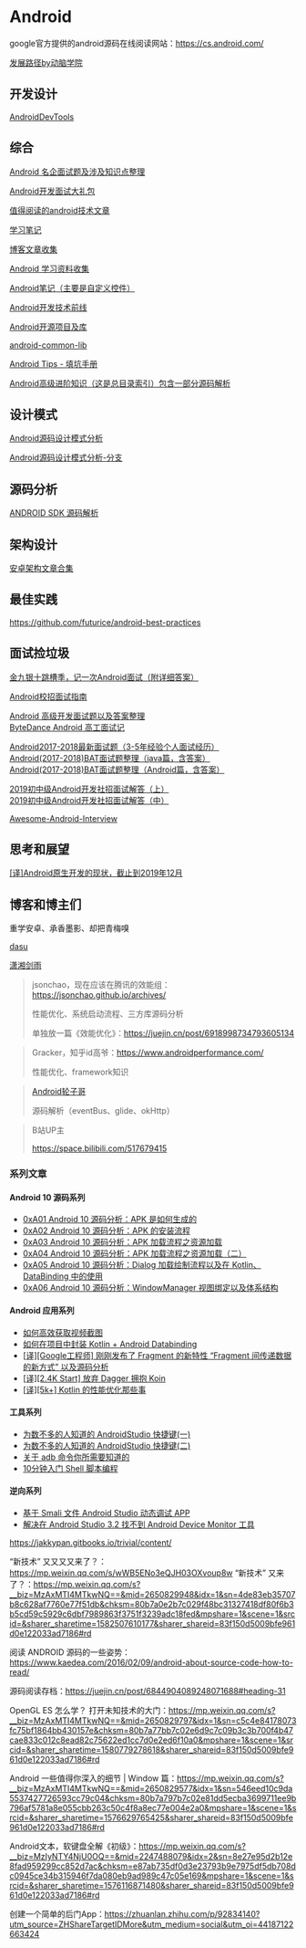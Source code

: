 # Android

google官方提供的android源码在线阅读网站：https://cs.android.com/

[发展路径by动脑学院](http://naotu.baidu.com/file/ef0ba1de6bb36752c349591bfcae265b?qq-pf-to=pcqq.c2c)

## 开发设计

[AndroidDevTools](https://github.com/inferjay/AndroidDevTools)

## 综合
[Android 名企面试题及涉及知识点整理](https://github.com/Mr-YangCheng/ForAndroidInterview)

[Android开发面试大礼包](https://github.com/hujiaweibujidao/AndroidInterviews)

[值得阅读的android技术文章](https://github.com/zmywly8866/Worth-Reading-the-Android-technical-articles)

[学习笔记](https://github.com/GeniusVJR/LearningNotes)

[博客文章收集](https://github.com/ZQiang94/Andriod-collect-blogs)

[Android 学习资料收集](https://github.com/Freelander/Android_Data)

[Android笔记（主要是自定义控件）](https://github.com/GcsSloop/AndroidNote)

[Android开发技术前线](https://github.com/hehonghui/android-tech-frontier)

[Android开源项目及库](https://github.com/Tim9Liu9/TimLiu-Android)

[android-common-lib](https://github.com/Trinea/android-common)

[Android Tips - 填坑手册](https://github.com/tangqi92/Android-Tips)

[Android高级进阶知识（这是总目录索引）包含一部分源码解析](https://www.jianshu.com/p/0680be542f6e)

## 设计模式
[Android源码设计模式分析](https://github.com/simple-android-framework/android_design_patterns_analysis)

[Android源码设计模式分析-分支](https://github.com/simple-android-framework-exchange/android_design_patterns_analysis)

## 源码分析
[ANDROID SDK 源码解析](https://github.com/LittleFriendsGroup/AndroidSdkSourceAnalysis)

## 架构设计

[安卓架构文章合集](https://github.com/CameloeAnthony/AndroidArchitectureCollection)

## 最佳实践
https://github.com/futurice/android-best-practices

## 面试捡垃圾

[金九银十跳槽季，记一次Android面试（附详细答案）](https://juejin.im/post/5d8b9387f265da5ba12cd2f0#heading-4)

[ Android校招面试指南](https://lrh1993.gitbooks.io/android_interview_guide/content/)

[Android 高级开发面试题以及答案整理](https://juejin.im/post/5c8b1bd56fb9a049e12b1692#heading-11)  
[ByteDance Android 高工面试记](https://juejin.im/entry/5c9c6ad35188252c49505d8c)

[Android2017-2018最新面试题（3-5年经验个人面试经历）](https://www.jianshu.com/p/de11b16946f4)  
[Android(2017-2018)BAT面试题整理（java篇，含答案）](https://www.jianshu.com/p/7de76a9646fc)  
[Android(2017-2018)BAT面试题整理（Android篇，含答案）](https://www.jianshu.com/p/4115bcf9f92e)

[2019初中级Android开发社招面试解答（上）](https://juejin.im/post/5c8211fee51d453a136e36b0)  
[2019初中级Android开发社招面试解答（中）](https://juejin.im/post/5c85cead5188257c6703af47#heading-31)

[Awesome-Android-Interview](https://github.com/JsonChao/Awesome-Android-Interview)

## 思考和展望

[[译]Android原生开发的现状，截止到2019年12月](https://juejin.im/post/5e0eb606f265da5d0d435b88#heading-11)

## 博客和博主们

重学安卓、承香墨影、却把青梅嗅

[dasu](https://www.cnblogs.com/dasusu/)

[潇湘剑雨](https://yq.aliyun.com/users/gnwvk6v2cgzi4/?spm=a2c4e.11155435.0.0.1c3146d99IBIx3&p=2)

> jsonchao，现在应该在腾讯的效能组：https://jsonchao.github.io/archives/
>
> 性能优化、系统启动流程、三方库源码分析
>
> 单独放一篇《效能优化》：https://juejin.cn/post/6918998734793605134

> Gracker，知乎id高爷：https://www.androidperformance.com/
>
> 性能优化、framework知识

> [Android轮子哥](https://www.jianshu.com/u/f7bb67d86765)
>
> 源码解析（eventBus、glide、okHttp）

> B站UP主
>
> https://space.bilibili.com/517679415

### 系列文章

#### Android 10 源码系列

- [0xA01 Android 10 源码分析：APK 是如何生成的](https://juejin.im/post/5e4366c3f265da57397e1189)
- [0xA02 Android 10 源码分析：APK 的安装流程](https://juejin.im/post/5e5a1e6a6fb9a07cb427d8cd)
- [0xA03 Android 10 源码分析：APK 加载流程之资源加载](https://juejin.im/post/5e6c8c14f265da574b792a1a)
- [0xA04 Android 10 源码分析：APK 加载流程之资源加载（二）](https://juejin.im/post/5e7f0f2c51882573c4676bc7)
- [0xA05 Android 10 源码分析：Dialog 加载绘制流程以及在 Kotlin、DataBinding 中的使用](https://juejin.im/post/5e9199db6fb9a03c7916f635)
- [0xA06 Android 10 源码分析：WindowManager 视图绑定以及体系结构](https://juejin.im/post/5ead0b865188256d545fd2f8)

#### Android 应用系列

- [如何高效获取视频截图](https://juejin.im/post/5d11d8835188251c10631ffd)
- [如何在项目中封装 Kotlin + Android Databinding](https://juejin.im/post/5e9c434a51882573663f6cc6)
- [[译\][Google工程师] 刚刚发布了 Fragment 的新特性 “Fragment 间传递数据的新方式” 以及源码分析](https://juejin.im/post/5eb58da05188256d6d6bb248)
- [[译\][2.4K Start] 放弃 Dagger 拥抱 Koin](https://juejin.im/post/5ebc1eb8e51d454dcf45744e?utm_source=gold_browser_extension)
- [[译\][5k+] Kotlin 的性能优化那些事](https://juejin.im/post/5ec0f3afe51d454db11f8a94#heading-7)

#### 工具系列

- [为数不多的人知道的 AndroidStudio 快捷键(一)](https://juejin.im/post/5df4933e518825126e639d62)
- [为数不多的人知道的 AndroidStudio 快捷键(二)](https://juejin.im/post/5df986d66fb9a016613903da)
- [关于 adb 命令你所需要知道的](https://juejin.im/post/5d57cfff51882505a87a8526)
- [10分钟入门 Shell 脚本编程](https://juejin.im/post/5a6378055188253dc332130a)

#### 逆向系列

- [基于 Smali 文件 Android Studio 动态调试 APP](https://juejin.im/post/5c8ce8b76fb9a049e30900bf)
- [解决在 Android Studio 3.2 找不到 Android Device Monitor 工具](https://juejin.im/post/5c556ff7f265da2dbe02ba3c)



https://jakkypan.gitbooks.io/trivial/content/


“新技术” 又又又又来了？：https://mp.weixin.qq.com/s/wWB5ENo3eQJH03OXvoup8w
“新技术” 又来了？：https://mp.weixin.qq.com/s?__biz=MzAxMTI4MTkwNQ==&mid=2650829948&idx=1&sn=4de83eb35707b8c628af7760e77f51db&chksm=80b7a0e2b7c029f48bc31327418df80f6b3b5cd59c5929c6dbf7989863f3751f3239adc18fed&mpshare=1&scene=1&srcid=&sharer_sharetime=1582507610177&sharer_shareid=83f150d5009bfe961d0e122033ad7186#rd

阅读 ANDROID 源码的一些姿势：https://www.kaedea.com/2016/02/09/android-about-source-code-how-to-read/

源码阅读存档：https://juejin.cn/post/6844904089248071688#heading-31

OpenGL ES 怎么学？ 打开未知技术的大门：https://mp.weixin.qq.com/s?__biz=MzAxMTI4MTkwNQ==&mid=2650829797&idx=1&sn=c5c4e84178073fc75bf1864bb430157e&chksm=80b7a77bb7c02e6d9c7c09b3c3b700f4b47cae833c012c8ead82c75622ed1cc7d0e2ed6f10a0&mpshare=1&scene=1&srcid=&sharer_sharetime=1580779278618&sharer_shareid=83f150d5009bfe961d0e122033ad7186#rd

Android 一些值得你深入的细节 | Window 篇：https://mp.weixin.qq.com/s?__biz=MzAxMTI4MTkwNQ==&mid=2650829577&idx=1&sn=546eed10c9da5537427726593cc79c04&chksm=80b7a797b7c02e81dd5ecba3699711ee9b796af5781a8e055cbb263c50c4f8a8ec77e004e2a0&mpshare=1&scene=1&srcid=&sharer_sharetime=1576629765425&sharer_shareid=83f150d5009bfe961d0e122033ad7186#rd

Android文本，软键盘全解《初级》：https://mp.weixin.qq.com/s?__biz=MzIyNTY4NjU0OQ==&mid=2247488079&idx=2&sn=8e27e95d2b12e8fad959299cc852d7ac&chksm=e87ab735df0d3e23793b9e7975df5db708dc0945ce34b315946f7da080eb9ad989c47c05e169&mpshare=1&scene=1&srcid=&sharer_sharetime=1576116871480&sharer_shareid=83f150d5009bfe961d0e122033ad7186#rd

创建一个简单的后门App：https://zhuanlan.zhihu.com/p/92834140?utm_source=ZHShareTargetIDMore&utm_medium=social&utm_oi=44187122663424

